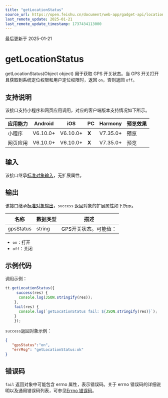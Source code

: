 ```yaml
---
title: "getLocationStatus"
source_url: https://open.feishu.cn/document/web-app/gadget-api/location/getlocationstatus
last_remote_update: 2025-01-21
last_remote_update_timestamp: 1737434113000
---
```

最后更新于 2025-01-21

# getLocationStatus

getLocationStatus(Object object) 用于获取 GPS 开关状态。当 GPS 开关打开且获取到系统定位权限和用户定位权限时，返回 `on`，否则返回 `off`。

## 支持说明

该接口支持小程序和网页应用调用，对应的客户端版本支持情况如下所示。

应用能力 | Android | iOS | PC | Harmony | 预览效果
--- | --- | --- | --- | --- | ---
小程序 | V6.10.0+ | V6.10.0+ | **X** | V7.35.0+ | 预览
网页应用 | V6.10.0+ | V6.10.0+ | **X** | V7.35.0+ | 预览

## 输入

该接口继承[标准对象输入](https://open.feishu.cn/document/uYjL24iN/ukzNy4SO3IjL5cjM)，无扩展属性。

## 输出

该接口继承[标准对象输出](https://open.feishu.cn/document/uYjL24iN/ukzNy4SO3IjL5cjM#8c92acb8)，`success` 返回对象的扩展属性如下所示。

名称 | 数据类型 | 描述
--- | --- | ---
gpsStatus | string | GPS开关状态。可能值：  
  - `on`：打开  
  - `off`：关闭

## 示例代码

调用示例：

```js
tt.getLocationStatus({
     success(res) {
      console.log(JSON.stringify(res));
    },
    fail(res) {
      console.log(`getLocationStatus fail: ${JSON.stringify(res)}`);
    }
    });
```

`success`返回对象示例：
```json
{
   "gpsStatus":"on",
   "errMsg": "getLocationStatus:ok"
}
```

## 错误码

`fail` 返回对象中可能包含 errno 属性，表示错误码。关于 errno 错误码的详细说明以及通用错误码列表，可参见[Errno 错误码](https://open.feishu.cn/document/uYjL24iN/uAjMuAjMuAjM/errno)。

